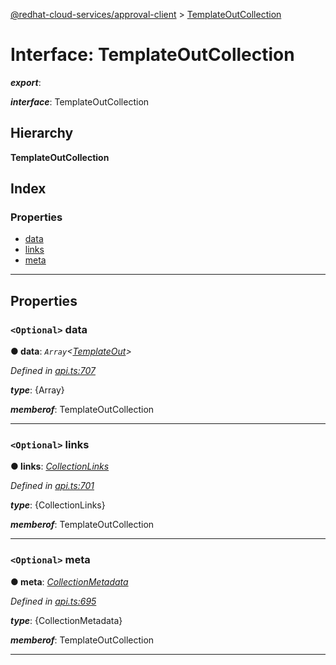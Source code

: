 [@redhat-cloud-services/approval-client](../README.md) > [TemplateOutCollection](../interfaces/templateoutcollection.md)

# Interface: TemplateOutCollection

*__export__*: 

*__interface__*: TemplateOutCollection

## Hierarchy

**TemplateOutCollection**

## Index

### Properties

* [data](templateoutcollection.md#data)
* [links](templateoutcollection.md#links)
* [meta](templateoutcollection.md#meta)

---

## Properties

<a id="data"></a>

### `<Optional>` data

**● data**: *`Array`<[TemplateOut](templateout.md)>*

*Defined in [api.ts:707](https://github.com/RedHatInsights/javascript-clients/blob/master/packages/approval/api.ts#L707)*

*__type__*: {Array}

*__memberof__*: TemplateOutCollection

___
<a id="links"></a>

### `<Optional>` links

**● links**: *[CollectionLinks](collectionlinks.md)*

*Defined in [api.ts:701](https://github.com/RedHatInsights/javascript-clients/blob/master/packages/approval/api.ts#L701)*

*__type__*: {CollectionLinks}

*__memberof__*: TemplateOutCollection

___
<a id="meta"></a>

### `<Optional>` meta

**● meta**: *[CollectionMetadata](collectionmetadata.md)*

*Defined in [api.ts:695](https://github.com/RedHatInsights/javascript-clients/blob/master/packages/approval/api.ts#L695)*

*__type__*: {CollectionMetadata}

*__memberof__*: TemplateOutCollection

___


